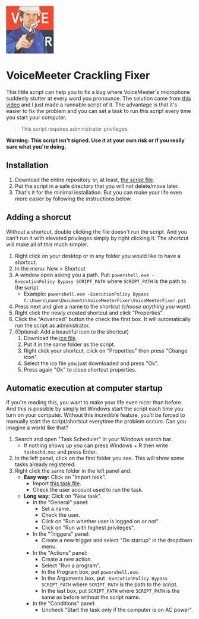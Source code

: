 ![](https://github.com/EmpireDemocratiqueDuPoulpe/VoiceMeeterCracklingFixer/blob/main/IconSet/128.png)

# VoiceMeeter Crackling Fixer
This little script can help you to fix a bug where VoiceMeeter's microphone suddenly stutter at every word you pronounce. The solution came from [this video](https://www.youtube.com/watch?v=71HrZfR_Fro) and I just made a runnable script of it. The advantage is that it's easier to fix the problem and you can set a task to run this script every time you start your computer.

> This script requires administrator privileges.

**Warning: This script isn't signed. Use it at your own risk or if you really sure what you're doing.**

## Installation

1. Download the entire repository or, at least, [the script file](https://github.com/EmpireDemocratiqueDuPoulpe/VoiceMeeterCracklingFixer/blob/main/VoiceMeeterFixer.ps1).
2. Put the script in a safe directory that you will not delete/move later.
3. That's it for the minimal installation. But you can make your life even more easier by following the instructions below.

## Adding a shorcut
Without a shortcut, double clicking the file doesn't run the script. And you can't run it with elevated privileges simply by right clicking it. The shortcut will make all of this much simpler.

1. Right click on your desktop or in any folder you would like to have a shortcut.
2. In the menu: New > Shortcut
3. A window open asking you a path. Put: `powershell.exe -ExecutionPolicy Bypass SCRIPT_PATH` where `SCRIPT_PATH` is the path to the script.
    - Example: `powershell.exe -ExecutionPolicy Bypass C:\Users\name\Documents\VoiceMeeterFixer\VoiceMeeterFixer.ps1`
4. Press next and give a name to the shortcut _(choose anything you want)_.
5. Right click the newly created shortcut and click "Properties".
7. Click the "Advanced" button the check the first box. It will automatically run the script as administrator.
8. (Optional: Add a beautiful icon to the shortcut)
    1. Download the [ico file](https://github.com/EmpireDemocratiqueDuPoulpe/VoiceMeeterCracklingFixer/blob/main/IconSet/icon.ico).
    2. Put it in the same folder as the script.
    3. Right click your shortcut, click on "Properties" then press "Change icon".
    4. Select the ico file you just downloaded and press "Ok".
    5. Press again "Ok" to close shortcut properties.

## Automatic execution at computer startup
If you're reading this, you want to make your life even nicer than before. And this is possible by simply let Windows start the script each time you turn on your computer. Without this incredible feature, you'll be forced to manually start the script/shortcut everytime the problem occurs. Can you imagine a world like that?

1. Search and open "Task Scheduler" in your Windows search bar.
    - If nothing shows up you can press Windows + R then write `taskschd.msc` and press Enter. 
2. In the left panel, click on the first folder you see. This will show some tasks already registered.
3. Right click the same folder in the left panel and:
    - **Easy way:** Click on "Import task".
        - Import [this task file](https://github.com/EmpireDemocratiqueDuPoulpe/VoiceMeeterCracklingFixer/blob/main/VoiceMeeterFixerTask.xml).
        - Check the user account used to run the task.
    - **Long way:** Click on "New task".
        - In the "General" panel:
            - Set a name.
            - Check the user.
            - Click on "Run whether user is logged on or not".
            - Click on "Run with highest privileges".
        - In the "Triggers" panel:
            - Create a new trigger and select "On startup" in the dropdown menu.
        - In the "Actions" panel:
            - Create a new action.
            - Select "Run a program".
            - In the Program box, put `powershell.exe`.
            - In the Arguments box, put `-ExecutionPolicy Bypass SCRIPT_PATH` where `SCRIPT_PATH` is the path to the script.
            - In the last box, put `SCRIPT_PATH` where `SCRIPT_PATH` is the same as before without the script name.
        - In the "Conditions" panel:
            - Uncheck "Start the task only if the computer is on AC power".
